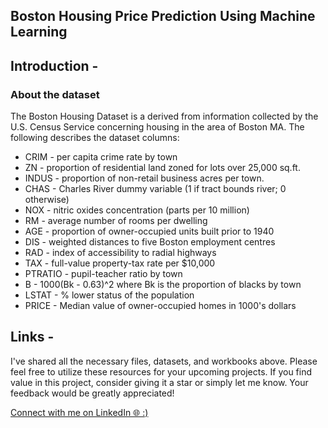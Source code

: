 ## Boston Housing Price Prediction Using Machine Learning 
## Introduction -
### About the dataset 
The Boston Housing Dataset is a derived from information collected by the U.S. Census Service concerning housing in the area of Boston MA. The following describes the dataset columns:

- CRIM - per capita crime rate by town
- ZN - proportion of residential land zoned for lots over 25,000 sq.ft.
- INDUS - proportion of non-retail business acres per town.
- CHAS - Charles River dummy variable (1 if tract bounds river; 0 otherwise)
- NOX - nitric oxides concentration (parts per 10 million)
- RM - average number of rooms per dwelling
- AGE - proportion of owner-occupied units built prior to 1940
- DIS - weighted distances to five Boston employment centres
- RAD - index of accessibility to radial highways
- TAX - full-value property-tax rate per $10,000
- PTRATIO - pupil-teacher ratio by town
- B - 1000(Bk - 0.63)^2 where Bk is the proportion of blacks by town
- LSTAT - % lower status of the population
- PRICE -  Median value of owner-occupied homes in 1000's dollars
 

## Links -
I've shared all the necessary files, datasets, and workbooks above. Please feel free to utilize these resources for your upcoming projects. If you find value in this project, consider giving it a star or simply let me know. Your feedback would be greatly appreciated!

[Connect with me on LinkedIn 🌐 :)](https://www.linkedin.com/in/jivanjot-kaur-993220262/)
